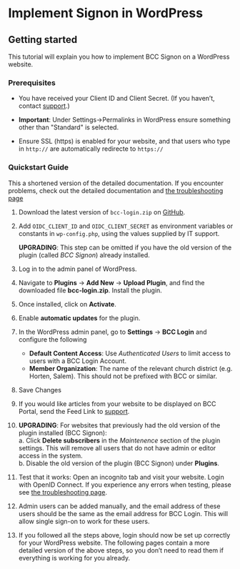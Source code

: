 # Implement Signon in WordPress

## Getting started

This tutorial will explain you how to implement BCC Signon on a WordPress website.

### Prerequisites

* You have received your Client ID and Client Secret. (If you haven’t,
  contact [support](mailto:it@bcc.no?subject=Support%Developer%BCC).)

* **Important**: Under Settings->Permalinks in WordPress ensure something other than "Standard" is selected.

* Ensure SSL (https) is enabled for your website, and that users who type in `http://` are automatically redirecte to `https://`

### Quickstart Guide

This a shortened version of the detailed documentation. If you encounter problems, check out the detailed documentation
and [the troubleshooting page](troubleshooting)

1. Download the latest version of `bcc-login.zip` on [GitHub](https://github.com/bcc-code/bcc-wp/releases/latest).
2. Add `OIDC_CLIENT_ID` and `OIDC_CLIENT_SECRET` as environment variables or constants in `wp-config.php`, using the values supplied by IT support.  
  
   **UPGRADING**: This step can be omitted if you have the old version of the plugin (called *BCC Signon*) already installed.
3. Log in to the admin panel of WordPress.
4. Navigate to **Plugins** → **Add New** → **Upload Plugin**, and find the downloaded file **bcc-login.zip**. Install
   the plugin.
5. Once installed, click on **Activate**.
6. Enable **automatic updates** for the plugin.
7. In the WordPress admin panel, go to **Settings** → **BCC Login** and configure the following
    * **Default Content Access**: Use *Authenticated Users* to limit access to users with a BCC Login Account.
    * **Member Organization**: The name of the relevant church district (e.g. Horten, Salem). This should not be prefixed with BCC or similar.
8. Save Changes
9. If you would like articles from your website to be displayed on BCC Portal, send the Feed Link
   to [support](mailto:it@bcc.no?subject=Support%Developer%BCC).
9. **UPGRADING**: For websites that previously had the old version of the plugin installed (BCC Signon):  
   a. Click **Delete subscribers** in the *Maintenence* section of the plugin settings. This will remove all users that do not have admin or editor access in the system.  
   b. Disable the old version of the plugin (BCC Signon) under **Plugins**.
10. Test that it works: Open an incognito tab and visit your website. Login with OpenID Connect. If you experience any
   errors when testing, please see [the troubleshooting page](troubleshooting).
11. Admin users can be added manually, and the email address of these users should be the same as the email address for BCC Login. This will allow single sign-on to work for these users.
12. If you followed all the steps above, login should now be set up correctly for your WordPress website. The following
    pages contain a more detailed version of the above steps, so you don’t need to read them if everything is working
    for you already.  
